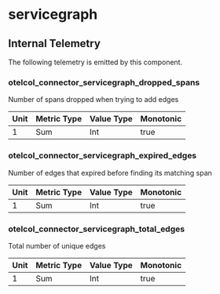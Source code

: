 [comment]: <> (Code generated by mdatagen. DO NOT EDIT.)

# servicegraph

## Internal Telemetry

The following telemetry is emitted by this component.

### otelcol_connector_servicegraph_dropped_spans

Number of spans dropped when trying to add edges

| Unit | Metric Type | Value Type | Monotonic |
| ---- | ----------- | ---------- | --------- |
| 1 | Sum | Int | true |

### otelcol_connector_servicegraph_expired_edges

Number of edges that expired before finding its matching span

| Unit | Metric Type | Value Type | Monotonic |
| ---- | ----------- | ---------- | --------- |
| 1 | Sum | Int | true |

### otelcol_connector_servicegraph_total_edges

Total number of unique edges

| Unit | Metric Type | Value Type | Monotonic |
| ---- | ----------- | ---------- | --------- |
| 1 | Sum | Int | true |
